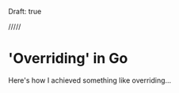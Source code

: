 Draft: true

/////

'Overriding' in Go
==================

Here's how I achieved something like overriding...
